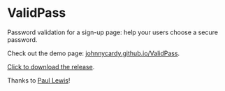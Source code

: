 ValidPass
=========

Password validation for a sign-up page: help your users choose a secure password.

Check out the demo page: [johnnycardy.github.io/ValidPass](http://johnnycardy.github.io/validpass.js/).

[Click to download the release](https://github.com/johnnycardy/validpass.js/releases/download/v0.1/ValidPass.zip).

Thanks to [Paul Lewis](http://aerotwist.com/blog/better-password-form-fields/)!
